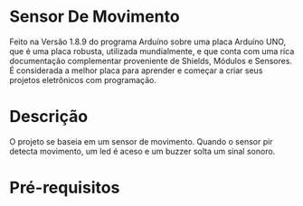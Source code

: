# Sensor De Movimento
Feito na Versão 1.8.9 do programa Arduíno sobre uma placa Arduíno UNO, que é uma placa robusta, utilizada mundialmente, e que conta com uma rica documentação complementar proveniente de Shields, Módulos e Sensores. É considerada a melhor placa para aprender e começar a criar seus projetos eletrônicos com programação.

# Descrição
O projeto se baseia em um sensor de movimento. Quando o sensor pir detecta movimento, um led é aceso e um buzzer solta um sinal sonoro. 

# Pré-requisitos

